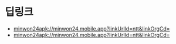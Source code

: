 # 딥링크
- [minwon24apk://minwon24.mobile.app?linkUrlId=ntt&linkOrgCd=](minwon24apk://minwon24.mobile.app?linkUrlId=ntt&linkOrgCd=)
- <minwon24apk://minwon24.mobile.app?linkUrlId=ntt&linkOrgCd=>
